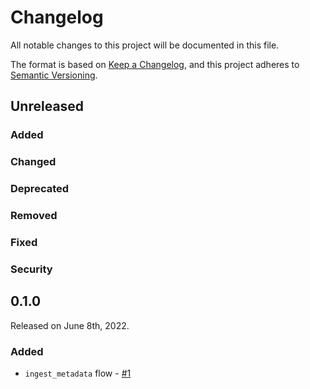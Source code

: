 # Changelog

All notable changes to this project will be documented in this file.

The format is based on [Keep a Changelog](https://keepachangelog.com/en/1.0.0/),
and this project adheres to [Semantic Versioning](https://semver.org/spec/v2.0.0.html).

## Unreleased

### Added

### Changed

### Deprecated

### Removed

### Fixed

### Security

## 0.1.0

Released on June 8th, 2022.

### Added

- `ingest_metadata` flow - [#1](https://github.com/PrefectHQ/prefect-openmetadata/pull/1)
